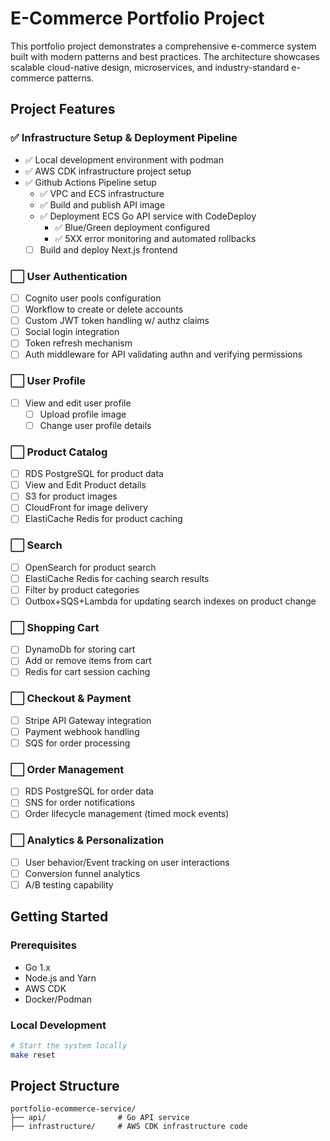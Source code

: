 # E-Commerce Portfolio Project

This portfolio project demonstrates a comprehensive e-commerce system built with modern patterns and best practices. The architecture showcases scalable cloud-native design, microservices, and industry-standard e-commerce patterns.

## Project Features

### ✅ Infrastructure Setup & Deployment Pipeline
- ✅ Local development environment with podman
- ✅ AWS CDK infrastructure project setup
- ✅ Github Actions Pipeline setup 
  - ✅ VPC and ECS infrastructure
  - ✅ Build and publish API image
  - ✅ Deployment ECS Go API service with CodeDeploy
    - ✅ Blue/Green deployment configured
    - ✅ 5XX error monitoring and automated rollbacks
  - [ ] Build and deploy Next.js frontend

### ⬜ User Authentication
- [ ] Cognito user pools configuration
- [ ] Workflow to create or delete accounts
- [ ] Custom JWT token handling w/ authz claims
- [ ] Social login integration
- [ ] Token refresh mechanism
- [ ] Auth middleware for API validating authn and verifying permissions

### ⬜ User Profile
- [ ] View and edit user profile
  - [ ] Upload profile image
  - [ ] Change user profile details

### ⬜ Product Catalog
- [ ] RDS PostgreSQL for product data
- [ ] View and Edit Product details
- [ ] S3 for product images
- [ ] CloudFront for image delivery
- [ ] ElastiCache Redis for product caching

### ⬜ Search
- [ ] OpenSearch for product search
- [ ] ElastiCache Redis for caching search results
- [ ] Filter by product categories
- [ ] Outbox+SQS+Lambda for updating search indexes on product change

### ⬜ Shopping Cart
- [ ] DynamoDb for storing cart
- [ ] Add or remove items from cart
- [ ] Redis for cart session caching

### ⬜ Checkout & Payment
- [ ] Stripe API Gateway integration
- [ ] Payment webhook handling
- [ ] SQS for order processing

### ⬜ Order Management
- [ ] RDS PostgreSQL for order data
- [ ] SNS for order notifications
- [ ] Order lifecycle management (timed mock events)

### ⬜ Analytics & Personalization
- [ ] User behavior/Event tracking on user interactions
- [ ] Conversion funnel analytics
- [ ] A/B testing capability

## Getting Started

### Prerequisites
- Go 1.x
- Node.js and Yarn
- AWS CDK
- Docker/Podman

### Local Development
```bash
# Start the system locally
make reset

```

## Project Structure
```
portfolio-ecommerce-service/
├── api/                # Go API service
├── infrastructure/     # AWS CDK infrastructure code
```

